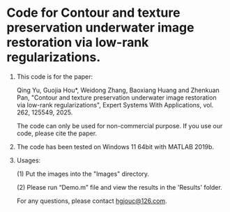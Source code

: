 # Code for Contour and texture preservation underwater image restoration via low-rank regularizations.

1. This code is for the paper:

    Qing Yu, Guojia Hou*, Weidong Zhang, Baoxiang Huang and Zhenkuan Pan, "Contour and texture preservation underwater image restoration via low-rank regularizations", Expert Systems With Applications, vol. 262, 125549, 2025.

   The code can only be used for non-commercial purpose. If you use our code, please cite the paper.


2. The code has been tested on Windows 11 64bit with MATLAB 2019b.

3. Usages:<br>

	(1) Put the images into the "Images" directory.<br>
 
	(2) Please run “Demo.m” file and view the results in the 'Results' folder.<br>
	
	For any questions, please contact hgjouc@126.com.
